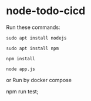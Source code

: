 # node-todo-cicd

Run these commands:


`sudo apt install nodejs`


`sudo apt install npm`


`npm install`

`node app.js`

or Run by docker compose

npm run test;
